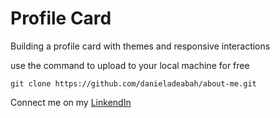 # Profile Card
Building a profile card with themes and responsive interactions

<p>use the command to upload to your local machine for free</p>
<code>git clone https://github.com/danieladeabah/about-me.git</code>

<p>Connect me on my <a href="https://www.linkedin.com/in/danieladeabaa" title="Daniel Adeabah" target="_blank">LinkendIn</a></p>

